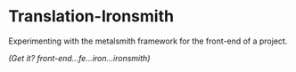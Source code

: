 # Translation-Ironsmith
Experimenting with the metalsmith framework for the front-end of a project. 

*(Get it? front-end...fe...iron...ironsmith)*
